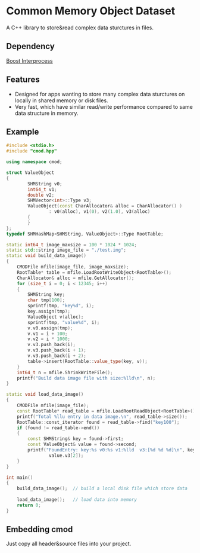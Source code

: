 Common Memory Object Dataset
======

A C++ library to store&read complex data sturctures in files.  

## Dependency

[Boost Interprocess](http://www.boost.org/doc/libs/1_63_0/doc/html/interprocess.html)

## Features
- Designed for apps wanting to store many complex data sturctures on locally in shared memory or disk files.
- Very fast, which have similar read/write performance compared to same data structure in memory.

## Example

```cpp
#include <stdio.h>
#include "cmod.hpp"

using namespace cmod;

struct ValueObject
{
        SHMString v0;
        int64_t v1;
        double v2;
        SHMVector<int>::Type v3;
        ValueObject(const CharAllocator& alloc = CharAllocator() )
                : v0(alloc), v1(0), v2(1.0), v3(alloc)
        {
        }
};
typedef SHMHashMap<SHMString, ValueObject>::Type RootTable;

static int64_t image_maxsize = 100 * 1024 * 1024;
static std::string image_file = "./test.img";
static void build_data_image()
{
    CMODFile mfile(image_file, image_maxsize);
    RootTable* table = mfile.LoadRootWriteObject<RootTable>();
    CharAllocator& alloc = mfile.GetAllocator();
    for (size_t i = 0; i < 12345; i++)
    {
        SHMString key;
        char tmp[100];
        sprintf(tmp, "key%d", i);
        key.assign(tmp);
        ValueObject v(alloc);
        sprintf(tmp, "value%d", i);
        v.v0.assign(tmp);
        v.v1 = i + 100;
        v.v2 = i * 1000;
        v.v3.push_back(i);
        v.v3.push_back(i + 1);
        v.v3.push_back(i + 2);
        table->insert(RootTable::value_type(key, v));
    }
    int64_t n = mfile.ShrinkWriteFile();
    printf("Build data image file with size:%lld\n", n);
}

static void load_data_image()
{
    CMODFile mfile(image_file);
    const RootTable* read_table = mfile.LoadRootReadObject<RootTable>();
    printf("Total %llu entry in data image.\n", read_table->size());
    RootTable::const_iterator found = read_table->find("key100");
    if (found != read_table->end())
    {
        const SHMString& key = found->first;
        const ValueObject& value = found->second;
        printf("FoundEntry: key:%s v0:%s v1:%lld  v3:[%d %d %d]\n", key.c_str(), value.v0.c_str(), value.v1, value.v3[0], value.v3[1],
                value.v3[2]);
    }
}

int main()
{
    build_data_image();  // build a local disk file which store data
    
    load_data_image();   // load data into memory 
    return 0;
}
```

## Embedding cmod

Just copy all header&source files into your project. 

